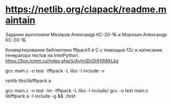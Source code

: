 # https://netlib.org/clapack/readme.maintain

Задание выполняли Мазяров Александр КС-20-1Б и Морохин Александр КС-20-1Б

Конвертирование библиотеки fftpack5 в С с помощью f2c и написание генератора тестов на IntelPython.
https://box.icmm.ru/index.php/s/4vhnShGHH9WkLkg



gcc main.c -o test -lfftpack -L libs -I include -v

ranlib libs/libfftpack.a

gcc main.c -o test -lm -lfftpack -L libs -I include/
gcc -o test main.c libfftpack.a -I include -g && ./test  
